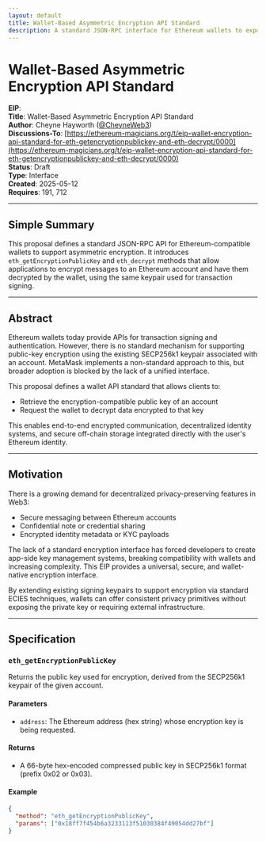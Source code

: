 ```yaml
---
layout: default
title: Wallet-Based Asymmetric Encryption API Standard
description: A standard JSON-RPC interface for Ethereum wallets to expose public encryption keys and decrypt data using account keypairs.
---
```


# Wallet-Based Asymmetric Encryption API Standard

**EIP**: <to be assigned>  
**Title**: Wallet-Based Asymmetric Encryption API Standard  
**Author**: Cheyne Hayworth ([@CheyneWeb3](https://github.com/CheyneWeb3))  
**Discussions-To**: [https://ethereum-magicians.org/t/eip-wallet-encryption-api-standard-for-eth-getencryptionpublickey-and-eth-decrypt/0000](https://ethereum-magicians.org/t/eip-wallet-encryption-api-standard-for-eth-getencryptionpublickey-and-eth-decrypt/0000)  
**Status**: Draft  
**Type**: Interface  
**Created**: 2025-05-12  
**Requires**: 191, 712  

---

## Simple Summary

This proposal defines a standard JSON-RPC API for Ethereum-compatible wallets to support asymmetric encryption. It introduces `eth_getEncryptionPublicKey` and `eth_decrypt` methods that allow applications to encrypt messages to an Ethereum account and have them decrypted by the wallet, using the same keypair used for transaction signing.

---

## Abstract

Ethereum wallets today provide APIs for transaction signing and authentication. However, there is no standard mechanism for supporting public-key encryption using the existing SECP256k1 keypair associated with an account. MetaMask implements a non-standard approach to this, but broader adoption is blocked by the lack of a unified interface.

This proposal defines a wallet API standard that allows clients to:

- Retrieve the encryption-compatible public key of an account  
- Request the wallet to decrypt data encrypted to that key

This enables end-to-end encrypted communication, decentralized identity systems, and secure off-chain storage integrated directly with the user's Ethereum identity.

---

## Motivation

There is a growing demand for decentralized privacy-preserving features in Web3:

- Secure messaging between Ethereum accounts  
- Confidential note or credential sharing  
- Encrypted identity metadata or KYC payloads

The lack of a standard encryption interface has forced developers to create app-side key management systems, breaking compatibility with wallets and increasing complexity. This EIP provides a universal, secure, and wallet-native encryption interface.

By extending existing signing keypairs to support encryption via standard ECIES techniques, wallets can offer consistent privacy primitives without exposing the private key or requiring external infrastructure.

---

## Specification

### `eth_getEncryptionPublicKey`

Returns the public key used for encryption, derived from the SECP256k1 keypair of the given account.

#### Parameters

- `address`: The Ethereum address (hex string) whose encryption key is being requested.

#### Returns

- A 66-byte hex-encoded compressed public key in SECP256k1 format (prefix 0x02 or 0x03).

#### Example

```json
{
  "method": "eth_getEncryptionPublicKey",
  "params": ["0x18ff7f454b6a3233113f51030384f49054dd27bf"]
}
